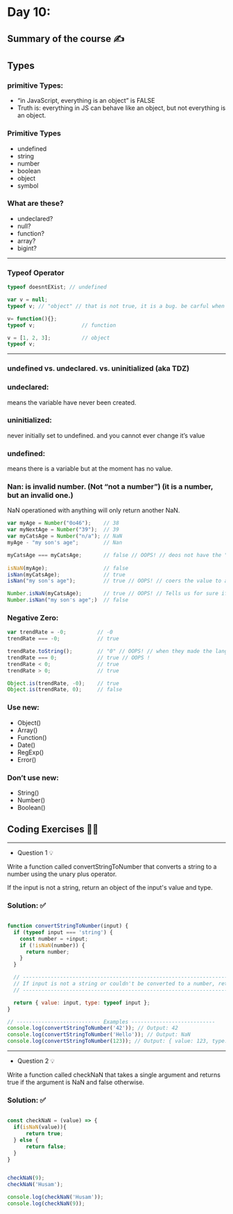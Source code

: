 # Day 10:

## Summary of the course ✍️

## Types 

### primitive Types:

- “in JavaScript, everything is an object” is FALSE
- Truth is: everything in JS can behave like an object, but not everything is an object.

### Primitive Types

- undefined
- string
- number
- boolean
- object
- symbol

### What are these?

- undeclared?
- null?
- function?
- array?
- bigint?

---

### Typeof Operator

```javascript
typeof doesntEXist; // undefined

var v = null;
typeof v; // "object" // that is not true, it is a bug. be carful when you find typeof "object", accidently being null

v= function(){};  
typeof v;               // function

v = [1, 2, 3];          // object 
typeof v;
```
---

### undefined vs. undeclared. vs. uninitialized (aka TDZ)

### undeclared:

means the variable have never been created.

### uninitialized:

never initially set to undefined. and you cannot ever change it’s value

### undefined:

means there is a variable but at the moment has no value.


### Nan: is invalid number. (Not “not a number”) (it is a number, but an invalid one.)

NaN operationed with anything will only return another NaN.

```jsx
var myAge = Number("0o46");    // 38
var myNextAge = Number("39");  // 39
var myCatsAge = Number("n/a"); // NaN
myAge - "my son's age";        // Nan

myCatsAge === myCatsAge;       // false // OOPS! // deos not have the "identity" property -> does not equal to itself.
 
isNaN(myAge);                  // false
isNan(myCatsAge);              // true
isNan("my son's age");         // true // OOPS! // coers the value to a number before checking if it is a NaN type

Number.isNaN(myCatsAge);       // true // OOPS! // Tells us for sure if it's a NaN or not.
Number.isNan("my son's age";)  // false
```

### Negative Zero:

```jsx
var trendRate = -0;          // -0
trendRate === -0;            // true

trendRate.toString();        // "0" // OOPS! // when they made the languege, they thought it would be wierd to return a "-0" as a string and the developers will get confused. so they "Helped" the developers :D ?????
trendRate === 0;             // true // OOPS !
trendRate < 0;               // true
trendRate > 0;               // true

Object.is(trendRate, -0);    // true 
Object.is(trendRate, 0);     // false
```

### Use new:

- Object()
- Array()
- Function()
- Date()
- RegExp()
- Error()

### Don’t use new:

- String()
- Number()
- Boolean()


## Coding Exercises 👨‍💻

---

- Question 1 💡
    
Write a function called convertStringToNumber that converts a string to a number using the unary plus operator.

If the input is not a string, return an object of the input's value and type.
    
  ### Solution: ✅
    
```jsx

function convertStringToNumber(input) {
  if (typeof input === 'string') {
    const number = +input; 
    if (!isNaN(number)) {
      return number;
    }
  }

  // -------------------------------------------------------------------------------
  // If input is not a string or couldn't be converted to a number, return an object with value and type
  // ---------------------------------------------------------------------------------

  return { value: input, type: typeof input };
}

// --------------------------- Examples ---------------------------
console.log(convertStringToNumber('42')); // Output: 42
console.log(convertStringToNumber('Hello')); // Output: NaN
console.log(convertStringToNumber(123)); // Output: { value: 123, type: 'number' }

```

---

- Question 2 💡
    
Write a function called checkNaN that takes a single argument and returns true if the argument is NaN and false otherwise.
    
  ### Solution: ✅
    
```jsx

const checkNaN = (value) => {
  if(isNaN(value)){
      return true;
  } else {
      return false;
  }
}


checkNaN(9);
checkNaN('Husam');

console.log(checkNaN('Husam'));
console.log(checkNaN(9));

```


